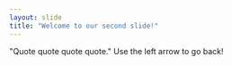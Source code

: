 ```yaml
---
layout: slide
title: "Welcome to our second slide!"
---
```

"Quote quote quote quote."
Use the left arrow to go back!

